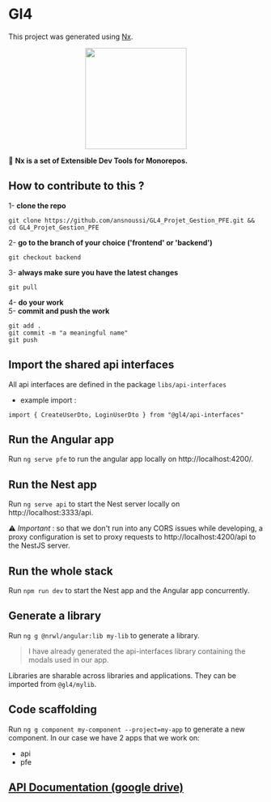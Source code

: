 # Gl4

This project was generated using [Nx](https://nx.dev).

<p align="center"><img src="https://raw.githubusercontent.com/nrwl/nx/master/images/nx-logo.png" width="200"></p>

🔎 **Nx is a set of Extensible Dev Tools for Monorepos.**

## How to contribute to this ?
1- **clone the repo**
```
git clone https://github.com/ansnoussi/GL4_Projet_Gestion_PFE.git && cd GL4_Projet_Gestion_PFE
```
2- **go to the branch of your choice ('frontend' or 'backend')**
```
git checkout backend
```
3- **always make sure you have the latest changes**
```
git pull
```
4- **do your work** <br>
5- **commit and push the work**
```
git add .
git commit -m "a meaningful name"
git push
```

## Import the shared api interfaces
All api interfaces are defined in the package `libs/api-interfaces`
- example import :
```
import { CreateUserDto, LoginUserDto } from "@gl4/api-interfaces"
```


## Run the Angular app
Run `ng serve pfe` to run the angular app locally on http://localhost:4200/.

## Run the Nest app
Run `ng serve api` to start the Nest server locally on http://localhost:3333/api.

⚠ *Important* : so that we don't run into any CORS issues while developing, a proxy configuration is set to proxy requests to http://localhost:4200/api to the NestJS server.

## Run the whole stack
Run `npm run dev` to start the Nest app and the Angular app concurrently.

## Generate a library

Run `ng g @nrwl/angular:lib my-lib` to generate a library.

> I have already generated the api-interfaces library containing the modals used in our app.

Libraries are sharable across libraries and applications. They can be imported from `@gl4/mylib`.


## Code scaffolding

Run `ng g component my-component --project=my-app` to generate a new component.
In our case we have 2 apps that we work on: 
- api
- pfe

## [API Documentation (google drive)](https://docs.google.com/document/d/1DXMlNhXRMlfBhapSvZWi-8lfLtIMzSMKtFPTV8YO4ek/edit?usp=sharing) 
